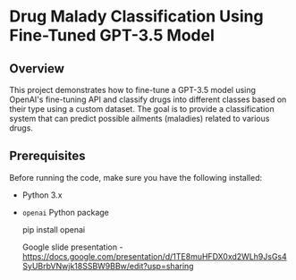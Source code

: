 # Drug Malady Classification Using Fine-Tuned GPT-3.5 Model

## Overview
This project demonstrates how to fine-tune a GPT-3.5 model using OpenAI's fine-tuning API and classify drugs into different classes based on their type using a custom dataset. The goal is to provide a classification system that can predict possible ailments (maladies) related to various drugs.

## Prerequisites
Before running the code, make sure you have the following installed:

- Python 3.x
- `openai` Python package
 
  pip install openai

  Google slide presentation - https://docs.google.com/presentation/d/1TE8muHFDX0xd2WLh9JsGs4SyUBrbVNwjk18SSBW9BBw/edit?usp=sharing
  
